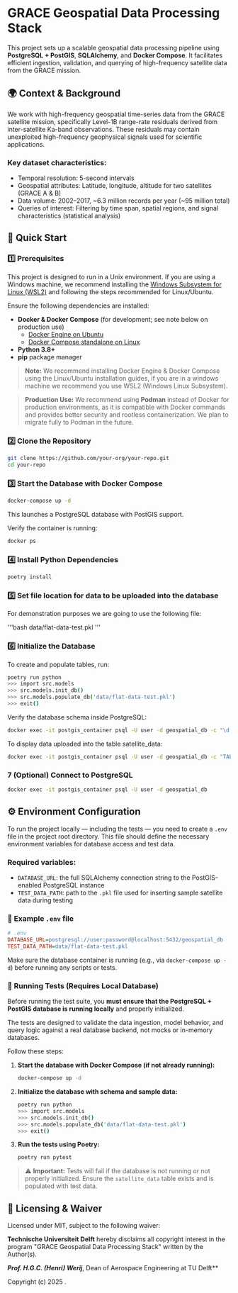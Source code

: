 # GRACE Geospatial Data Processing Stack

This project sets up a scalable geospatial data processing pipeline using **PostgreSQL + PostGIS**, **SQLAlchemy**, and **Docker Compose**. It facilitates efficient ingestion, validation, and querying of high-frequency satellite data from the GRACE mission. 

## 🌍 Context & Background

We work with high-frequency geospatial time-series data from the GRACE satellite mission, specifically Level-1B range-rate residuals derived from inter-satellite Ka-band observations. These residuals may contain unexploited high-frequency geophysical signals used for scientific applications.

### Key dataset characteristics:

- Temporal resolution: 5-second intervals
- Geospatial attributes: Latitude, longitude, altitude for two satellites (GRACE A & B)
- Data volume: 2002–2017, \~6.3 million records per year (\~95 million total)
- Queries of interest: Filtering by time span, spatial regions, and signal characteristics (statistical analysis)

## 🚀 Quick Start

### 1️⃣ Prerequisites

This project is designed to run in a Unix environment. If you are using a Windows machine, we recommend installing the [Windows Subsystem for Linux (WSL2)](https://learn.microsoft.com/en-us/windows/wsl/install) and following the steps recommended for Linux/Ubuntu.

Ensure the following dependencies are installed:

- **Docker & Docker Compose** (for development; see note below on production use)
  - [Docker Engine on Ubuntu](https://docs.docker.com/compose/install/)
  - [Docker Compose standalone on Linux](https://docs.docker.com/compose/install/standalone/#on-linux)
- **Python 3.8+**
- **pip** package manager

> **Note:** We recommend installing Docker Engine & Docker Compose using the Linux/Ubuntu installation guides, if you are in a windows machine we recommend you use WSL2 (Windows Linux Subsystem).

> **Production Use:** We recommend using **Podman** instead of Docker for production environments, as it is compatible with Docker commands and provides better security and rootless containerization. We plan to migrate fully to Podman in the future.

### 2️⃣ Clone the Repository

```bash
git clone https://github.com/your-org/your-repo.git
cd your-repo
```

### 3️⃣ Start the Database with Docker Compose

```bash
docker-compose up -d
```

This launches a PostgreSQL database with PostGIS support.

Verify the container is running:

```bash
docker ps
```

### 4️⃣ Install Python Dependencies

```bash
poetry install
```

### 5️⃣ Set file location for data to be uploaded into the database

For demonstration purposes we are going to use the following file:

'''bash
data/flat-data-test.pkl
''' 

### 6️⃣ Initialize the Database

To create and populate tables, run:

```bash
poetry run python
>>> import src.models
>>> src.models.init_db()
>>> src.models.populate_db('data/flat-data-test.pkl')
>>> exit()
```

Verify the database schema inside PostgreSQL:

```bash
docker exec -it postgis_container psql -U user -d geospatial_db -c "\d satellite_data;"
```

To display data uploaded into the table satellite_data:

```bash
docker exec -it postgis_container psql -U user -d geospatial_db -c "TABLE satellite_data"
```

### 7 (Optional) Connect to PostgreSQL

```bash
docker exec -it postgis_container psql -U user -d geospatial_db
```

## ⚙️ Environment Configuration

To run the project locally — including the tests — you need to create a `.env` file in the project root directory. This file should define the necessary environment variables for database access and test data.

### Required variables:

- `DATABASE_URL`: the full SQLAlchemy connection string to the PostGIS-enabled PostgreSQL instance
- `TEST_DATA_PATH`: path to the `.pkl` file used for inserting sample satellite data during testing

### 📄 Example `.env` file

```ini
# .env
DATABASE_URL=postgresql://user:password@localhost:5432/geospatial_db
TEST_DATA_PATH=data/flat-data-test.pkl
```

Make sure the database container is running (e.g., via `docker-compose up -d`) before running any scripts or tests.


### 🧪 Running Tests (Requires Local Database)

Before running the test suite, you **must ensure that the PostgreSQL + PostGIS database is running locally** and properly initialized.

The tests are designed to validate the data ingestion, model behavior, and query logic against a real database backend, not mocks or in-memory databases.

Follow these steps:

1. **Start the database with Docker Compose (if not already running):**

   ```bash
   docker-compose up -d
   ```

2. **Initialize the database with schema and sample data:**

   ```bash
   poetry run python
   >>> import src.models
   >>> src.models.init_db()
   >>> src.models.populate_db('data/flat-data-test.pkl')
   >>> exit()
   ```

3. **Run the tests using Poetry:**

   ```bash
   poetry run pytest
   ```

> ⚠️ **Important:** Tests will fail if the database is not running or not properly initialized. Ensure the `satellite_data` table exists and is populated with test data.


## 📜 Licensing & Waiver

Licensed under MIT, subject to the following waiver:

**Technische Universiteit Delft** hereby disclaims all copyright interest in the program "GRACE Geospatial Data Processing Stack" written by the Author(s).

***Prof. H.G.C. (Henri) Werij***, Dean of Aerospace Engineering at TU Delft**

Copyright (c) 2025 .

